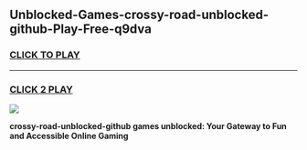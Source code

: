 
## Unblocked-Games-crossy-road-unblocked-github-Play-Free-q9dva
<h3>
<a href="https://premium76.site?title=crossy-road-unblocked-github&ref=23A">CLICK TO PLAY</a></h3>
<hr>

<h3>
<a href="https://premium76.site?title=crossy-road-unblocked-github&ref=23A">CLICK 2 PLAY</a>
  
</h3>

<a href="https://premium76.site?title=crossy-road-unblocked-github&ref=23A"><img src="https://clearcache.store/games.png"></a>


**crossy-road-unblocked-github games unblocked: Your Gateway to Fun and Accessible Online Gaming**
